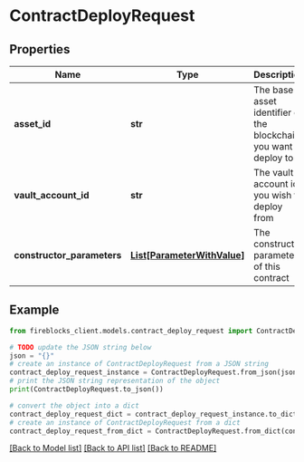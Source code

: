 # ContractDeployRequest


## Properties

Name | Type | Description | Notes
------------ | ------------- | ------------- | -------------
**asset_id** | **str** | The base asset identifier of the blockchain you want to deploy to | 
**vault_account_id** | **str** | The vault account id you wish to deploy from | 
**constructor_parameters** | [**List[ParameterWithValue]**](ParameterWithValue.md) | The constructor parameters of this contract | [optional] 

## Example

```python
from fireblocks_client.models.contract_deploy_request import ContractDeployRequest

# TODO update the JSON string below
json = "{}"
# create an instance of ContractDeployRequest from a JSON string
contract_deploy_request_instance = ContractDeployRequest.from_json(json)
# print the JSON string representation of the object
print(ContractDeployRequest.to_json())

# convert the object into a dict
contract_deploy_request_dict = contract_deploy_request_instance.to_dict()
# create an instance of ContractDeployRequest from a dict
contract_deploy_request_from_dict = ContractDeployRequest.from_dict(contract_deploy_request_dict)
```
[[Back to Model list]](../README.md#documentation-for-models) [[Back to API list]](../README.md#documentation-for-api-endpoints) [[Back to README]](../README.md)


